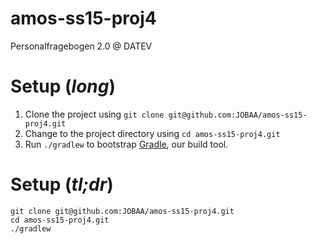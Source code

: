 # amos-ss15-proj4
Personalfragebogen 2.0 @ DATEV

# Setup (*long*)
1. Clone the project using `git clone git@github.com:JOBAA/amos-ss15-proj4.git`
2. Change to the project directory using `cd amos-ss15-proj4.git`
3. Run `./gradlew` to bootstrap [Gradle](http://gradle.org/), our build tool.

# Setup (*tl;dr*)
    git clone git@github.com:JOBAA/amos-ss15-proj4.git
    cd amos-ss15-proj4.git
    ./gradlew
